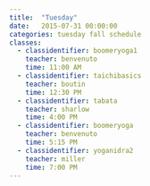 ```yaml
---
title:  "Tuesday"
date:   2015-07-31 00:00:00
categories: tuesday fall schedule
classes:
  - classidentifier: boomeryoga1
    teacher: benvenuto
    time: 11:00 AM
  - classidentifier: taichibasics
    teacher: boutin
    time: 12:30 PM
  - classidentifier: tabata
    teacher: sharlow
    time: 4:00 PM
  - classidentifier: boomeryoga
    teacher: benvenuto
    time: 5:15 PM
  - classidentifier: yoganidra2
    teacher: miller
    time: 7:00 PM
---
```

